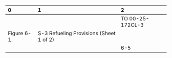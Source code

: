 | 0           | 1                                       | 2                |
|:------------|:----------------------------------------|:-----------------|
|             |                                         | TO 00-25-172CL-3 |
| Figure 6-1. | S-3 Refueling Provisions (Sheet 1 of 2) |                  |
|             |                                         | 6-5              |
